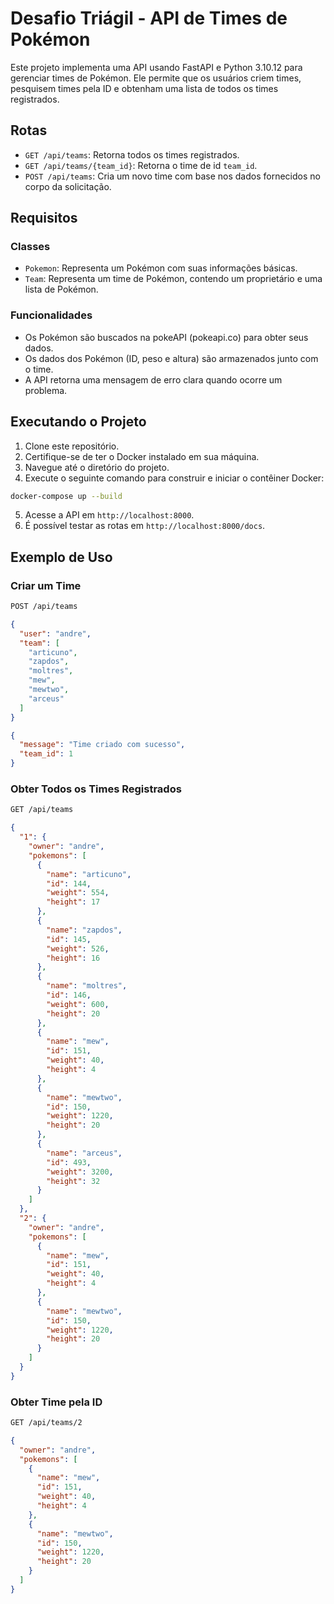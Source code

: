 # Desafio Triágil - API de Times de Pokémon

Este projeto implementa uma API usando FastAPI e Python 3.10.12 para gerenciar times de Pokémon. Ele permite que os usuários criem times, pesquisem times pela ID e obtenham uma lista de todos os times registrados.

## Rotas

- `GET /api/teams`: Retorna todos os times registrados.
- `GET /api/teams/{team_id}`: Retorna o time de id `team_id`.
- `POST /api/teams`: Cria um novo time com base nos dados fornecidos no corpo da solicitação.

## Requisitos

### Classes

- `Pokemon`: Representa um Pokémon com suas informações básicas.
- `Team`: Representa um time de Pokémon, contendo um proprietário e uma lista de Pokémon.

### Funcionalidades

- Os Pokémon são buscados na pokeAPI (pokeapi.co) para obter seus dados.
- Os dados dos Pokémon (ID, peso e altura) são armazenados junto com o time.
- A API retorna uma mensagem de erro clara quando ocorre um problema.

## Executando o Projeto

1. Clone este repositório.
2. Certifique-se de ter o Docker instalado em sua máquina.
3. Navegue até o diretório do projeto.
4. Execute o seguinte comando para construir e iniciar o contêiner Docker:

```bash
docker-compose up --build
```

5. Acesse a API em `http://localhost:8000`.
6. É possível testar as rotas em `http://localhost:8000/docs`.

## Exemplo de Uso

### Criar um Time
```bash
POST /api/teams
```
```json
{
  "user": "andre",
  "team": [
    "articuno",
    "zapdos",
    "moltres",
    "mew",
    "mewtwo",
    "arceus"
  ]
}
```
```json
{
  "message": "Time criado com sucesso",
  "team_id": 1
}
```

### Obter Todos os Times Registrados
```bash
GET /api/teams
```
```json
{
  "1": {
    "owner": "andre",
    "pokemons": [
      {
        "name": "articuno",
        "id": 144,
        "weight": 554,
        "height": 17
      },
      {
        "name": "zapdos",
        "id": 145,
        "weight": 526,
        "height": 16
      },
      {
        "name": "moltres",
        "id": 146,
        "weight": 600,
        "height": 20
      },
      {
        "name": "mew",
        "id": 151,
        "weight": 40,
        "height": 4
      },
      {
        "name": "mewtwo",
        "id": 150,
        "weight": 1220,
        "height": 20
      },
      {
        "name": "arceus",
        "id": 493,
        "weight": 3200,
        "height": 32
      }
    ]
  },
  "2": {
    "owner": "andre",
    "pokemons": [
      {
        "name": "mew",
        "id": 151,
        "weight": 40,
        "height": 4
      },
      {
        "name": "mewtwo",
        "id": 150,
        "weight": 1220,
        "height": 20
      }
    ]
  }
}
```

### Obter Time pela ID
```bash
GET /api/teams/2
```
```json
{
  "owner": "andre",
  "pokemons": [
    {
      "name": "mew",
      "id": 151,
      "weight": 40,
      "height": 4
    },
    {
      "name": "mewtwo",
      "id": 150,
      "weight": 1220,
      "height": 20
    }
  ]
}
```
